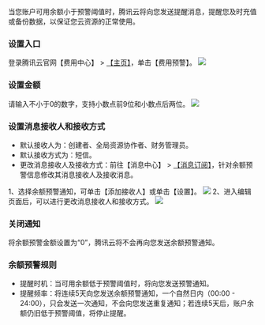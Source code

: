 
当您账户可用余额小于预警阈值时，腾讯云将向您发送提醒消息，提醒您及时充值或备份数据，以保证您云资源的正常使用。


### 设置入口
登录腾讯云官网【费用中心】 > [【主页】](https://console.cloud.tencent.com/account)，单击【费用预警】。
![](https://main.qcloudimg.com/raw/b199984e1c6af427fe70402e1535dd52.png)

### 设置金额
请输入不小于0的数字，支持小数点前9位和小数点后两位。
![](https://main.qcloudimg.com/raw/d35c19822caf35d7adfeafdae97005ef.png)

### 设置消息接收人和接收方式
- 默认接收人为：创建者、全局资源协作者、财务管理员。
- 默认接收方式为：短信。
- 更改消息接收人及接收方式：前往【消息中心】 > [【消息订阅】](https://console.cloud.tencent.com/messageCenter/messageConfig)，针对余额预警信息修改其消息接收人及接收消息。

1、选择余额预警通知，可单击【添加接收人】或单击【设置】。
![](https://main.qcloudimg.com/raw/4cdd64320fae93b5056aa5e677935d4b.png)
2、进入编辑页面后，可以进行更改消息接收人和接收方式。
![](https://main.qcloudimg.com/raw/1cadb85cc1d8d737b23ae509205ea4b4.png)

### 关闭通知
将余额预警金额设置为“0”，腾讯云将不会再向您发送余额预警通知。



### 余额预警规则
- 提醒时机：当可用余额低于预警阈值时，将向您发送预警通知。
- 提醒频率：将连续5天向您发送余额预警通知，一个自然日内（00:00 - 24:00），只会发送一次通知，不会向您发送重复通知；若连续5天后，账户余额仍旧低于预警阈值，将停止提醒。
